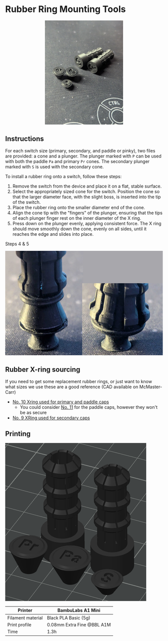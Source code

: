 # Rubber Ring Mounting Tools
<p align="center">
    <img src="Printed.jpg" alt="Picture of printed cones and plungers" width="250"/>
</p>

## Instructions

For each switch size (primary, secondary, and paddle or pinky), two files are provided: a cone and a plunger. The plunger marked with `P` can be used with both the paddle `Pa` and primary `Pr` cones. The secondary plunger marked with `S` is used with the secondary cone. 

To install a rubber ring onto a switch, follow these steps:

1. Remove the switch from the device and place it on a flat, stable surface.
2. Select the appropriately sized cone for the switch. Position the cone so that the larger diameter face, with the slight boss, is inserted into the tip of the switch.
3. Place the rubber ring onto the smaller diameter end of the cone.
4. Align the cone tip with the "fingers" of the plunger, ensuring that the tips of each plunger finger rest on the inner diameter of the X ring.
5. Press down on the plunger evenly, applying consistent force. The X ring should move smoothly down the cone, evenly on all sides, until it reaches the edge and slides into place.

Steps 4 & 5
<p align="center">
    <img src="Usage.png" alt="Steps 4 & 5" />
</p>

## Rubber X-ring sourcing

If you need to get some replacement rubber rings, or just want to know what sizes we use these are a good reference (CAD available on McMaster-Carr)
- [No. 10 Xring used for primary and paddle caps](https://www.mcmaster.com/catalog/130/4009/90025K133)
    - You could consider [No. 11](https://www.mcmaster.com/catalog/130/4009/90025K135) for the paddle caps, however they won't be as secure
- [No. 9 XRing used for secondary caps](https://www.mcmaster.com/catalog/130/4009/90025K129)

## Printing
![Picture of print orientation of cones and plungers](PrintOrientation.png?raw=true "Rubber Ring Mounting Tools Print Orientation")

| Printer           | BambuLabs A1 Mini            |
|-------------------|------------------------------|
| Filament material | Black PLA Basic (5g)         |
| Print profile     | 0.08mm Extra Fine @BBL A1M   |
| Time              | 1.3h                         |
